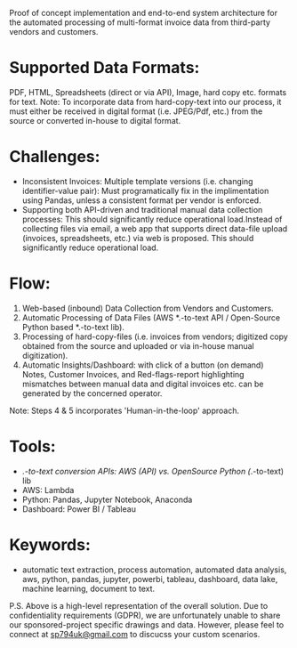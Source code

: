 Proof of concept implementation and end-to-end system architecture for the automated processing of multi-format invoice data from third-party vendors and customers.

# Supported Data Formats: 
PDF, HTML, Spreadsheets (direct or via API), Image, hard copy etc. formats for text.
Note: To incorporate data from hard-copy-text into our process, it must either be received in digital format (i.e. JPEG/Pdf, etc.) from the source or converted in-house to digital format.

# Challenges:
- Inconsistent Invoices: Multiple template versions (i.e. changing identifier-value pair): Must programatically fix in the implimentation using Pandas, unless a consistent format per vendor is enforced.
- Supporting both API-driven and traditional manual data collection processes: This should significantly reduce operational load.Instead of collecting files via email, a web app that supports direct data-file upload (invoices, spreadsheets, etc.) via web is proposed. This should significantly reduce operational load.

# Flow:
1. Web-based (inbound) Data Collection from Vendors and Customers.
2. Automatic Processing of Data Files (AWS *.-to-text API / Open-Source Python based *.-to-text lib).
3. Processing of hard-copy-files (i.e. invoices from vendors; digitized copy obtained from the source and uploaded or via in-house manual digitization).
4. Automatic Insights/Dashboard: with click of a button (on demand) Notes, Customer Invoices, and Red-flags-report highlighting mismatches between manual data and digital invoices etc. can be generated by the concerned operator.

Note: Steps 4 & 5 incorporates 'Human-in-the-loop' approach.

# Tools:
- *.-to-text conversion APIs: AWS (API) vs. OpenSource Python (*.-to-text) lib
- AWS: Lambda
- Python: Pandas, Jupyter Notebook, Anaconda
- Dashboard: Power BI / Tableau

# Keywords:
- automatic text extraction, process automation, automated data analysis, aws, python, pandas, jupyter, powerbi, tableau, dashboard, data lake, machine learning, document to text.


P.S. Above is a high-level representation of the overall solution. Due to confidentiality requirements (GDPR), we are unfortunately unable to share our sponsored-project specific drawings and data. However, please feel to connect at sp794uk@gmail.com to discucss your custom scenarios.

